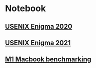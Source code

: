 # Notebook

## [USENIX Enigma 2020](Enigma2020.md)

## [USENIX Enigma 2021](Enigma2021.md)

## [M1 Macbook benchmarking](benchm1.md)
